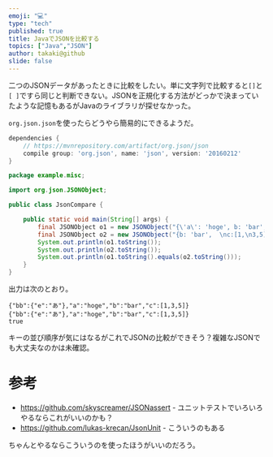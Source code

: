 ```yaml
---
emoji: "💻"
type: "tech"
published: true
title: JavaでJSONを比較する
topics: ["Java","JSON"]
author: takaki@github
slide: false
---
```

二つのJSONデータがあったときに比較をしたい。単に文字列で比較すると`[]`と`[ ]`ですら同じと判断できない。JSONを正規化する方法がどっかで決まっていたような記憶もあるがJavaのライブラリが探せなかった。

`org.json.json`を使ったらどうやら簡易的にできるようだ。

```build.gradle
dependencies {
    // https://mvnrepository.com/artifact/org.json/json
    compile group: 'org.json', name: 'json', version: '20160212'
}
```


```JsonCompare.java
package example.misc;

import org.json.JSONObject;

public class JsonCompare {

    public static void main(String[] args) {
        final JSONObject o1 = new JSONObject("{\'a\': 'hoge', b: 'bar', c: [1,3,5], bb: {e: 'あ'}}");
        final JSONObject o2 = new JSONObject("{b: 'bar',  \nc:[1,\n3,5], a: \n'hoge', \"bb\": {e: '\\u3042'}}");
        System.out.println(o1.toString());
        System.out.println(o2.toString());
        System.out.println(o1.toString().equals(o2.toString()));
    }
}
```

出力は次のとおり。

```
{"bb":{"e":"あ"},"a":"hoge","b":"bar","c":[1,3,5]}
{"bb":{"e":"あ"},"a":"hoge","b":"bar","c":[1,3,5]}
true
```
キーの並び順序が気にはなるがこれでJSONの比較ができそう？複雑なJSONでも大丈夫なのかは未確認。

# 参考
* https://github.com/skyscreamer/JSONassert - ユニットテストでいろいろやるならこれがいいのかも？
* https://github.com/lukas-krecan/JsonUnit - こういうのもある

ちゃんとやるならこういうのを使ったほうがいいのだろう。

